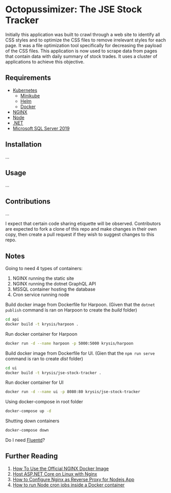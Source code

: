 # Octopussimizer: The JSE Stock Tracker

Initially this application was built to crawl through a web site to identify all CSS styles and to optimize the CSS files to remove irrelevant styles for each page. It was a file optimization tool specifically for decreasing the payload of the CSS files. This application is now used to scrape data from pages that contain data with daily summary of stock trades. It uses a cluster of applications to achieve this objective.

## Requirements

 - [Kubernetes](https://kubernetes.io/)
   - [Minikube](https://minikube.sigs.k8s.io/docs/)
   - [Helm](https://helm.sh/)
   - [Docker](https://www.docker.com/)
 - [NGINX](https://www.nginx.com/)
 - [Node](https://nodejs.org/en/)
 - [.NET](https://dotnet.microsoft.com/)
 - [Microsoft SQL Server 2019](https://www.microsoft.com/en-us/sql-server/sql-server-2019)

## Installation

...

## Usage

...

## Contributions

...

I expect that certain code sharing etiquette will be observed. Contributors are expected to fork a clone of this repo and make changes in their own copy, then create a pull request if they wish to suggest changes to this repo.

## Notes

Going to need 4 types of containers:
1. NGINX running the static site
2. NGINX running the dotnet GraphQL API
3. MSSQL container hosting the database
4. Cron service running node

Build docker image from Dockerfile for Harpoon. (Given that the `dotnet publish` command is ran on Harpoon to create the _build_ folder)

```bash
cd api
docker build -t krysis/harpoon .
```

Run docker container for Harpoon

```bash
docker run -d --name harpoon -p 5000:5000 krysis/harpoon
```

Build docker image from Dockerfile for UI. (Gien that the `npm run serve` command is ran to create _dist_ folder)

```bash
cd ui
docker build -t krysis/jse-stock-tracker .
```

Run docker container for UI

```bash
docker run -d --name ui -p 8080:80 krysis/jse-stock-tracker
```

Using docker-compose in root folder

```bash
docker-compose up -d
```

Shutting down containers

```bash
docker-compose down
```

Do I need [Fluentd](https://docs.fluentd.org/)?

## Further Reading

1. [How To Use the Official NGINX Docker Image](https://www.docker.com/blog/how-to-use-the-official-nginx-docker-image/)
2. [Host ASP.NET Core on Linux with Nginx](https://docs.microsoft.com/en-us/aspnet/core/host-and-deploy/linux-nginx?view=aspnetcore-5.0)
3. [How to Configure Nginx as Reverse Proxy for Nodejs App](https://www.tecmint.com/nginx-as-reverse-proxy-for-nodejs-app/)
4. [How to run Node cron jobs inside a Docker container](https://www.tddapps.com/2016/05/05/how-to-run-node-cron-jobs-in-a-docker-container/)